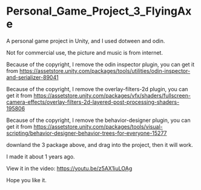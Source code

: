 # Personal_Game_Project_3_FlyingAxe
A personal game project in Unity, and I used dotween and odin.

Not for commercial use, the picture and music is from internet.

Because of the copyright, I remove the odin inspector plugin, you can get it from https://assetstore.unity.com/packages/tools/utilities/odin-inspector-and-serializer-89041

Because of the copyright, I remove the overlay-filters-2d plugin, you can get it from https://assetstore.unity.com/packages/vfx/shaders/fullscreen-camera-effects/overlay-filters-2d-layered-post-processing-shaders-195806

Because of the copyright, I remove the behavior-designer plugin, you can get it from https://assetstore.unity.com/packages/tools/visual-scripting/behavior-designer-behavior-trees-for-everyone-15277

downland the 3 package above, and drag into the project, then it will work.

I made it about 1 years ago.

View it in the video: https://youtu.be/z5AX1iuLOAg

Hope you like it.
